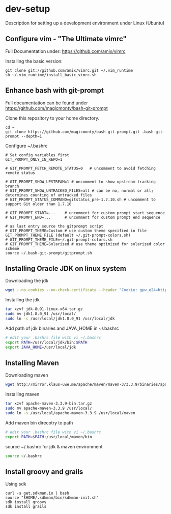 # dev-setup
Description for setting up a development environment under Linux (Ubuntu)

## Configure vim - "The Ultimate vimrc"
Full Documentation under: https://github.com/amix/vimrc

Installing the basic version:
```shell
git clone git://github.com/amix/vimrc.git ~/.vim_runtime
sh ~/.vim_runtime/install_basic_vimrc.sh
```


## Enhance bash with git-prompt
Full documentation can be found under https://github.com/magicmonty/bash-git-prompt

Clone this repository to your home directory.
```shell
cd ~
git clone https://github.com/magicmonty/bash-git-prompt.git .bash-git-prompt --depth=1
```
Configure  ~/.bashrc

```shell
# Set config variables first
GIT_PROMPT_ONLY_IN_REPO=1

# GIT_PROMPT_FETCH_REMOTE_STATUS=0   # uncomment to avoid fetching remote status

# GIT_PROMPT_SHOW_UPSTREAM=1 # uncomment to show upstream tracking branch
# GIT_PROMPT_SHOW_UNTRACKED_FILES=all # can be no, normal or all; determines counting of untracked files
# GIT_PROMPT_STATUS_COMMAND=gitstatus_pre-1.7.10.sh # uncomment to support Git older than 1.7.10

# GIT_PROMPT_START=...    # uncomment for custom prompt start sequence
# GIT_PROMPT_END=...      # uncomment for custom prompt end sequence

# as last entry source the gitprompt script
# GIT_PROMPT_THEME=Custom # use custom theme specified in file GIT_PROMPT_THEME_FILE (default ~/.git-prompt-colors.sh)
# GIT_PROMPT_THEME_FILE=~/.git-prompt-colors.sh
# GIT_PROMPT_THEME=Solarized # use theme optimized for solarized color scheme
source ~/.bash-git-prompt/gitprompt.sh

```

## Installing Oracle JDK on linux system

Downloading the jdk
```bash
wget --no-cookies --no-check-certificate --header "Cookie: gpw_e24=http%3A%2F%2Fwww.oracle.com%2F; oraclelicense=accept-securebackup-cookie" "http://download.oracle.com/otn-pub/java/jdk/8u91-b14/jdk-8u91-linux-x64.tar.gz"
```

Installing the jdk
```bash
tar xzvf jdk-8u91-linux-x64.tar.gz
sudo mv jdk1.8.0_91 /usr/local/
sudo ln -s /usr/local/jdk1.8.0_91 /usr/local/jdk
```

Add path of jdk binaries and JAVA_HOME in  ~/.bashrc

```bash
# edit your .bashrc file with vi ~/.bashrc
export PATH=/usr/local/jdk/bin:$PATH
export JAVA_HOME=/usr/local/jdk
```

## Installing Maven
  
Downloading maven
```bash
wget http://mirror.klaus-uwe.me/apache/maven/maven-3/3.3.9/binaries/apache-maven-3.3.9-bin.tar.gz
```


Installing maven
```bash
tar xzvf apache-maven-3.3.9-bin.tar.gz
sudo mv apache-maven-3.3.9 /usr/local/
sudo ln -s /usr/local/apache-maven-3.3.9 /usr/local/maven
```

Add maven bin direcotry to path
```bash
# edit your .bashrc file with vi ~/.bashrc
export PATH=$PATH:/usr/local/maven/bin
```

source ~/.bashrc for jdk & maven environment
```bash
source ~/.bashrc
```

## Install groovy and grails
Using sdk
```
curl -s get.sdkman.io | bash
source "$HOME/.sdkman/bin/sdkman-init.sh"
sdk install groovy
sdk install grails




